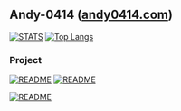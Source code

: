 ## Andy-0414 ([andy0414.com](andy0414.com))

[![STATS](https://github-readme-stats.vercel.app/api?username=andy-0414&show_icons=true&theme=vue-dark)](https://github.com/andy-0414)
[![Top Langs](https://github-readme-stats.vercel.app/api/top-langs/?username=andy-0414&theme=vue-dark&layout=compact)](https://github.com/andy-0414)

### Project

[![README](https://github-readme-stats.vercel.app/api/pin/?username=andy-0414&repo=vue-roller&theme=vue-dark)](https://github.com/Andy-0414/vue-roller)
[![README](https://github-readme-stats.vercel.app/api/pin/?username=andy-0414&repo=NEM-typescript-v2&theme=vue-dark)](https://github.com/Andy-0414/NEM-typescript-v2)

[![README](https://github-readme-stats.vercel.app/api/pin/?username=CirclesApp&repo=circles&theme=vue-dark)](https://github.com/circlesapp/circles)
